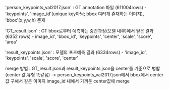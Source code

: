 'person_keypoints_val2017.json' : GT annotation 파일 (611004rows)
    - 'keypoints', 'image_id'(unique key아님; bbox 여러개 존재하는 이미지), 'bbox'(x,y,w,h) 존재

'GT_result.json' : GT bbox로부터 예측하는 중간과정(모델 내부)에서 얻은 결과 (6352 rows)
    - image_id', 'bbox_id', 'keypoints', 'center', 'scale', 'score', 'area'

'result_keypoints.json' : 모델의 포즈예측 결과 (6334rows)
    - 'image_id', 'keypoints', 'scale', 'score', 'center'

merge 방법 : GT_result.json과 result_keypoints.json을 center를 기준으로 병합(center 값,유형 똑같음) 
-> person_keypoints_val2017.json에서 bbox에서 center값 구해서 같은 이미지 image_id 내에서 가까운 center값에 merge